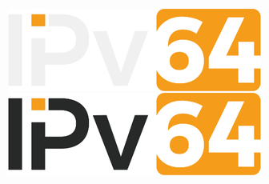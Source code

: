 ![alt text](/ipv64_darkmode.svg#gh-dark-mode-only "Logo")
![alt text](/ipv64_lightmode.svg#gh-light-mode-only "Logo")
